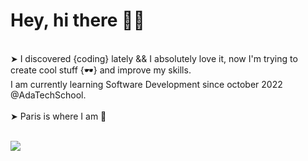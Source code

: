 # Hey,  hi there 🖖🏼 
<br />
➤ I discovered {coding} lately &&  I absolutely love it, now I'm trying to create cool stuff {🕶} and improve my skills. <br />
I am currently learning Software Development since october 2022 @AdaTechSchool.
<br />
<br />
➤ Paris is where I am 📍 <br /> <br />

<div>
  <img src="https://komarev.com/ghpvc/?username=your-github-username&style=flat-square&color=blue" alt=""/>
  <div/>

![](https://media.giphy.com/media/QWkuGmMgphvmE/giphy.gif)
<!--![mac128-01](https://user-images.githubusercontent.com/102388803/210119556-fc63ac51-2228-40ab-9393-657d3bd483c2.jpg)-->

<!-- <sub>Federica Galli / Unsplash</sub>-->
<!-- ![](https://media.giphy.com/media/QWkuGmMgphvmE/giphy.gif)-->
